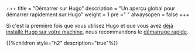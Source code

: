+++
title = "Démarrer sur Hugo"
description = "Un aperçu global pour démarrer rapidement sur Hugo"
weight = 1
pre ="<i class='fa fa-road'></i> "
alwaysopen = false
+++

Si c'est la première fois que vous utilisez Hugo et que vous avez [déjà installé Hugo sur votre machine][installer-hugo], nous recommandons le [démarrage rapide][].


{{%children style="h2" description="true"%}}


[installer-hugo]: /installer-hugo
[démarrage rapide]:  /quickstart
